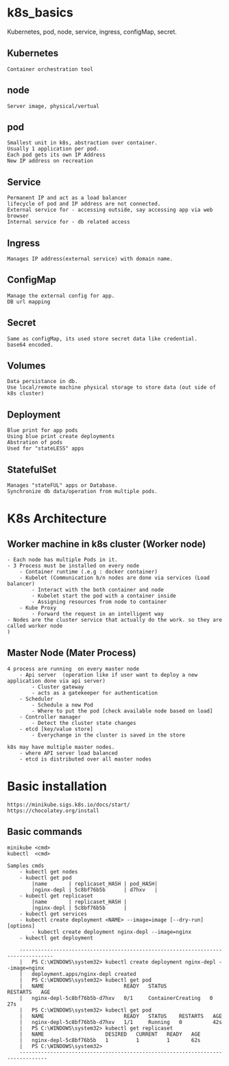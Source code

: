 # k8s_basics
Kubernetes, pod, node, service, ingress, configMap, secret.

## Kubernetes 
    Container orchestration tool

## node
    Server image, physical/vertual  

## pod 
    Smallest unit in k8s, abstraction over container. 
    Usually 1 application per pod.
    Each pod gets its own IP Address
    New IP address on recreation

## Service
    Permanent IP and act as a load balancer
    lifecycle of pod and IP address are not connected.
    External service for - accessing outside, say accessing app via web browser
    Internal service for - db related access


## Ingress
    Manages IP address(external service) with domain name.

## ConfigMap 
    Manage the external config for app.
    DB url mapping

## Secret      
    Same as configMap, its used store secret data like credential.
    base64 encoded.


## Volumes      
    Data persistance in db.
    Use local/remote machine physical storage to store data (out side of k8s cluster)
    
## Deployment
    Blue print for app pods
    Using blue print create deployments
    Abstration of pods
    Used for "stateLESS" apps

## StatefulSet
    Manages "stateFUL" apps or Database.
    Synchronize db data/operation from multiple pods.
    
# K8s Architecture

## Worker machine in k8s cluster (Worker node)
    - Each node has multiple Pods in it.
    - 3 Process must be installed on every node
        - Container runtime (.e.g : docker container)
        - Kubelet (Communication b/n nodes are done via services (Load balancer)
            - Interact with the both container and node
            - Kubelet start the pod with a container inside
            - Assigning resources from node to container
        - Kube Proxy
            - Forward the request in an intelligent way
    - Nodes are the cluster service that actually do the work. so they are called worker node
    )

    
## Master Node (Mater Process)
    4 process are running  on every master node
        - Api server  (operation like if user want to deploy a new application done via api server)
            - Cluster gateway
            - acts as a gatekeeper for authentication
        - Scheduler
            - Schedule a new Pod
            - Where to put the pod [check available node based on load]
        - Controller manager
            - Detect the cluster state changes
        - etcd [key/value store]
            - Everychange in the cluster is saved in the store
            
    k8s may have multiple master nodes. 
        - where API server load balanced
        - etcd is distributed over all master nodes

# Basic installation
    https://minikube.sigs.k8s.io/docs/start/
    https://chocolatey.org/install

## Basic commands
    minikube <cmd>
    kubectl  <cmd>

    Samples cmds
        - kubectl get nodes
        - kubectl get pod 
            |name       | replicaset_HASH | pod_HASH|
            |nginx-depl | 5c8bf76b5b      | d7hxv   |
        - kubectl get replicaset
            |name       | replicaset_HASH |
            |nginx-depl | 5c8bf76b5b      |
        - kubectl get services
        - kubectl create deployment <NAME> --image=image [--dry-run] [options]
            - kubectl create deployment nginx-depl --image=nginx
        - kubectl get deployment
        
        ---------------------------------------------------------------------------------
        |   PS C:\WINDOWS\system32> kubectl create deployment nginx-depl --image=nginx
        |   deployment.apps/nginx-depl created
        |   PS C:\WINDOWS\system32> kubectl get pod
        |   NAME                          READY   STATUS              RESTARTS   AGE
        |   nginx-depl-5c8bf76b5b-d7hxv   0/1     ContainerCreating   0          27s
        |   PS C:\WINDOWS\system32> kubectl get pod
        |   NAME                          READY   STATUS    RESTARTS   AGE
        |   nginx-depl-5c8bf76b5b-d7hxv   1/1     Running   0          42s
        |   PS C:\WINDOWS\system32> kubectl get replicaset
        |   NAME                    DESIRED   CURRENT   READY   AGE
        |   nginx-depl-5c8bf76b5b   1         1         1       62s
        |   PS C:\WINDOWS\system32>
        -------------------------------------------------------------------------------

